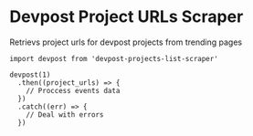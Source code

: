 # Devpost Project URLs Scraper

Retrievs project urls for devpost projects from trending pages

```JS
import devpost from 'devpost-projects-list-scraper'

devpost(1)
  .then((project_urls) => {
    // Proccess events data
  })
  .catch((err) => {
    // Deal with errors
  })
```
